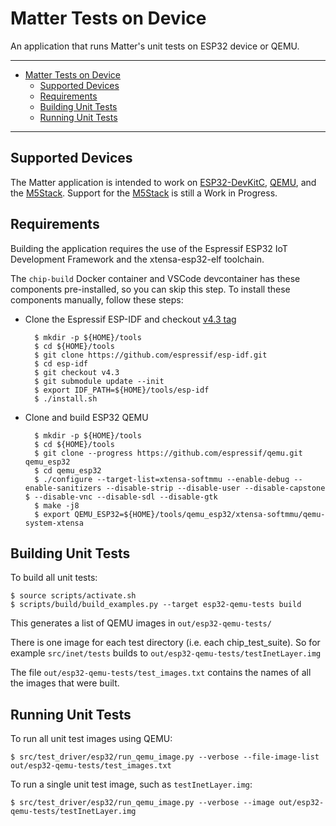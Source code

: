 # Matter Tests on Device

An application that runs Matter's unit tests on ESP32 device or QEMU.

---

-   [Matter Tests on Device](#chip-tests-on-device)
    -   [Supported Devices](#supported-devices)
    -   [Requirements](#requirements)
    -   [Building Unit Tests](#building-unit-tests)
    -   [Running Unit Tests](#running-unit-tests)

---

## Supported Devices

The Matter application is intended to work on
[ESP32-DevKitC](https://www.espressif.com/en/products/hardware/esp32-devkitc/overview),
[QEMU](https://github.com/espressif/qemu), and the
[M5Stack](http://m5stack.com). Support for the [M5Stack](http://m5stack.com) is
still a Work in Progress.

## Requirements

Building the application requires the use of the Espressif ESP32 IoT Development
Framework and the xtensa-esp32-elf toolchain.

The `chip-build` Docker container and VSCode devcontainer has these components
pre-installed, so you can skip this step. To install these components manually,
follow these steps:

-   Clone the Espressif ESP-IDF and checkout
    [v4.3 tag](https://github.com/espressif/esp-idf/releases/v4.3)

          $ mkdir -p ${HOME}/tools
          $ cd ${HOME}/tools
          $ git clone https://github.com/espressif/esp-idf.git
          $ cd esp-idf
          $ git checkout v4.3
          $ git submodule update --init
          $ export IDF_PATH=${HOME}/tools/esp-idf
          $ ./install.sh

-   Clone and build ESP32 QEMU

          $ mkdir -p ${HOME}/tools
          $ cd ${HOME}/tools
          $ git clone --progress https://github.com/espressif/qemu.git qemu_esp32
          $ cd qemu_esp32
          $ ./configure --target-list=xtensa-softmmu --enable-debug --enable-sanitizers --disable-strip --disable-user --disable-capstone    $ --disable-vnc --disable-sdl --disable-gtk
          $ make -j8
          $ export QEMU_ESP32=${HOME}/tools/qemu_esp32/xtensa-softmmu/qemu-system-xtensa

## Building Unit Tests

To build all unit tests:

    $ source scripts/activate.sh  
    $ scripts/build/build_examples.py --target esp32-qemu-tests build

This generates a list of QEMU images in `out/esp32-qemu-tests/`

There is one image for each test directory (i.e. each chip_test_suite).  So for example `src/inet/tests` builds to `out/esp32-qemu-tests/testInetLayer.img`

The file `out/esp32-qemu-tests/test_images.txt` contains the names of all the images that were built.

## Running Unit Tests

To run all unit test images using QEMU:

    $ src/test_driver/esp32/run_qemu_image.py --verbose --file-image-list out/esp32-qemu-tests/test_images.txt

To run a single unit test image, such as `testInetLayer.img`:

    $ src/test_driver/esp32/run_qemu_image.py --verbose --image out/esp32-qemu-tests/testInetLayer.img
